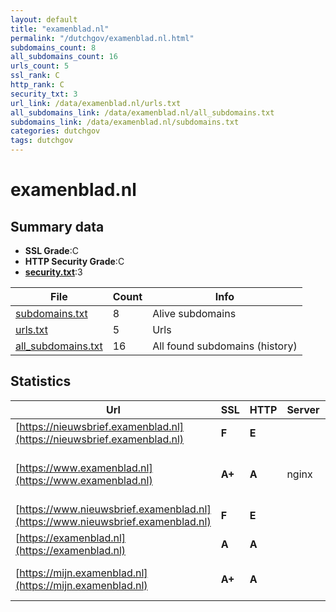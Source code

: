 ```yaml
---
layout: default
title: "examenblad.nl"
permalink: "/dutchgov/examenblad.nl.html"
subdomains_count: 8
all_subdomains_count: 16
urls_count: 5
ssl_rank: C
http_rank: C
security_txt: 3
url_link: /data/examenblad.nl/urls.txt
all_subdomains_link: /data/examenblad.nl/all_subdomains.txt
subdomains_link: /data/examenblad.nl/subdomains.txt
categories: dutchgov
tags: dutchgov
---
```



# examenblad.nl
## Summary data


 - **SSL Grade**:C
 - **HTTP Security Grade**:C
 - **[security.txt](https://www.digitaleoverheid.nl/nieuws/standaard-security-txt-nu-verplicht-voor-overheid/)**:3


| File       | Count | Info |
|------------|-------|------|
|[subdomains.txt](/DutchGovScope/data/examenblad.nl/subdomains.txt)|8|Alive subdomains|
|[urls.txt](/DutchGovScope/data/examenblad.nl/urls.txt)|5|Urls|
|[all_subdomains.txt](/DutchGovScope/data/examenblad.nl/all_subdomains.txt)|16|All found subdomains (history)|


## Statistics


| Url | SSL | HTTP | Server | Cookie | HSTS | CORS | CTO | CSP | XFO | XXP | RP |FP| Tech |Title |
|--------|-------|-------|------|------|------|------|------|------|------|------|------|------|------|------|
|[https://nieuwsbrief.examenblad.nl](https://nieuwsbrief.examenblad.nl)| **F**| **E**|| | | | | | | | :white_check_mark: | ||301 Moved Perman...|
|[https://www.examenblad.nl](https://www.examenblad.nl)| **A+**| **A**|nginx| |:white_check_mark: | | | :white_check_mark:| :white_check_mark: | | :white_check_mark: | |Drupal:10 HSTS Nginx PHP|Examenblad.nl|
|[https://www.nieuwsbrief.examenblad.nl](https://www.nieuwsbrief.examenblad.nl)| **F**| **E**|| | | | | | | | :white_check_mark: | ||301 Moved Perman...|
|[https://examenblad.nl](https://examenblad.nl)| **A**| **A**|| |:white_check_mark: | | | :white_check_mark:| :white_check_mark: | | :white_check_mark: | |HSTS||
|[https://mijn.examenblad.nl](https://mijn.examenblad.nl)| **A+**| **A**|| |:white_check_mark: | | | | :white_check_mark: | | :white_check_mark: | |Drupal HSTS PHP|Redirecting to h...|

